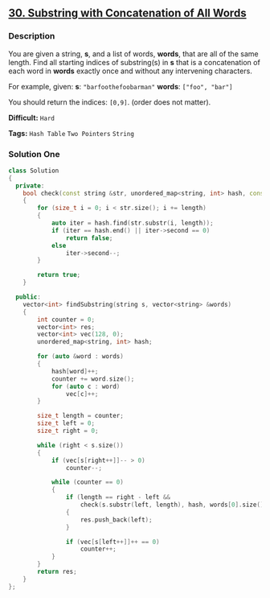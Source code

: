 ## [30. Substring with Concatenation of All Words](https://leetcode.com/problems/substring-with-concatenation-of-all-words/description/#)

### Description

You are given a string, **s**, and a list of words, **words**, that are all of the same length. Find all starting indices of substring(s) in **s** that is a concatenation of each word in **words** exactly once and without any intervening characters.

For example, given:
**s**: `"barfoothefoobarman"`
**words**: `["foo", "bar"]`

You should return the indices: `[0,9]`.
(order does not matter).



**Difficult:** `Hard`

**Tags:** `Hash Table` `Two Pointers` `String`



### Solution One

```c++
class Solution
{
  private:
    bool check(const string &str, unordered_map<string, int> hash, const size_t length)
    {
        for (size_t i = 0; i < str.size(); i += length)
        {
            auto iter = hash.find(str.substr(i, length));
            if (iter == hash.end() || iter->second == 0)
                return false;
            else
                iter->second--;
        }

        return true;
    }

  public:
    vector<int> findSubstring(string s, vector<string> &words)
    {
        int counter = 0;
        vector<int> res;
        vector<int> vec(128, 0);
        unordered_map<string, int> hash;

        for (auto &word : words)
        {
            hash[word]++;
            counter += word.size();
            for (auto c : word)
                vec[c]++;
        }

        size_t length = counter;
        size_t left = 0;
        size_t right = 0;

        while (right < s.size())
        {
            if (vec[s[right++]]-- > 0)
                counter--;

            while (counter == 0)
            {
                if (length == right - left &&
                    check(s.substr(left, length), hash, words[0].size()))
                {
                    res.push_back(left);
                }

                if (vec[s[left++]]++ == 0)
                    counter++;
            }
        }
        return res;
    }
};
```



